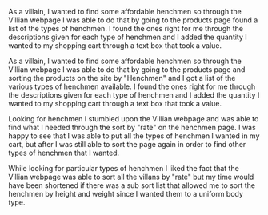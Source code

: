 As a villain, I wanted to find some affordable henchmen so through the Villian webpage I was able to do that by going to the products page found a list of the types of henchmen. I found the ones right for me through the descriptions given for each type of henchmen and I added the quantity I wanted to my shopping cart through a text box that took a value.

As a villain, I wanted to find some affordable henchmen so through the Villian webpage I was able to do that by going to the products page and sorting the products on the site by "Henchmen" and I got a list of the various types of henchmen available. I found the ones right for me through the descriptions given for each type of henchmen and I added the quantity I wanted to my shopping cart through a text box that took a value.

Looking for henchmen I stumbled upon the Villian webpage and was able to find what I needed through the sort by "rate" on the henchmen page. I was happy to see that I was able to put all the types of henchmen I wanted in my cart, but after I was still able to sort the page again in order to find other types of henchmen that I wanted.

While looking for particular types of henchmen I liked the fact that the Villian webpage was able to sort all the villans by "rate" but my time would have been shortened if there was a sub sort list that allowed me to sort the henchmen by height and weight since I wanted them to a uniform body type.